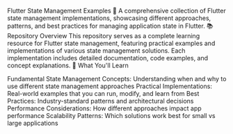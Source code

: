 Flutter State Management Examples 🚀
A comprehensive collection of Flutter state management implementations, showcasing different approaches, patterns, and best practices for managing application state in Flutter.
📚 Repository Overview
This repository serves as a complete learning resource for Flutter state management, featuring practical examples and implementations of various state management solutions. Each implementation includes detailed documentation, code examples, and concept explanations.
🎯 What You'll Learn

Fundamental State Management Concepts: Understanding when and why to use different state management approaches
Practical Implementations: Real-world examples that you can run, modify, and learn from
Best Practices: Industry-standard patterns and architectural decisions
Performance Considerations: How different approaches impact app performance
Scalability Patterns: Which solutions work best for small vs large applications

